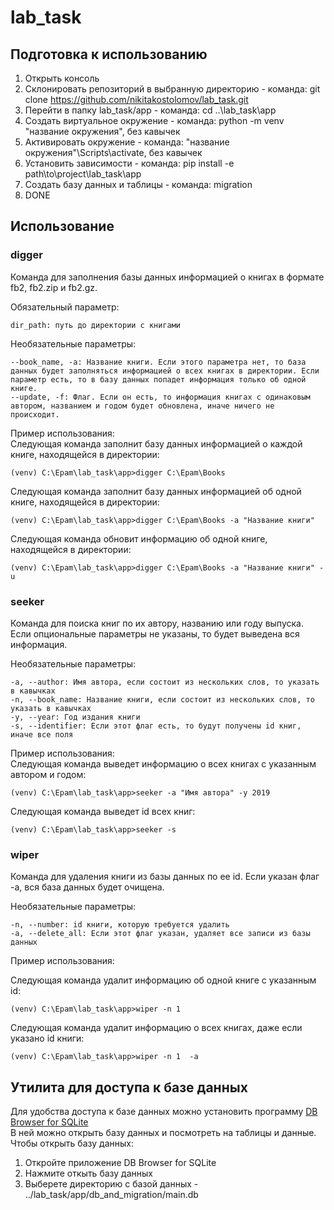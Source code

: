 # lab_task
## Подготовка к использованию
1. Открыть консоль
2. Склонировать репозиторий в выбранную директорию - команда: git clone https://github.com/nikitakostolomov/lab_task.git
4. Перейти в папку lab_task/app - команда: cd ..\lab_task\app
5. Создать виртуальное окружение - команда: python -m venv "название окружения", без кавычек
6. Активировать окружение - команда: "название окружения"\Scripts\activate, без кавычек
7. Установить зависимости - команда: pip install -e path\to\project\lab_task\app
8. Создать базу данных и таблицы - команда: migration
9. DONE
## Использование
### digger
Команда для заполнения базы данных информацией о книгах в формате fb2, fb2.zip и fb2.gz.  

Обязательный параметр:  

    dir_path: путь до директории с книгами  
Необязательные параметры:  

    --book_name, -a: Название книги. Если этого параметра нет, то база данных будет заполняться информацией о всех книгах в директории. Если параметр есть, то в базу данных попадет информация только об одной книге.
    --update, -f: Флаг. Если он есть, то информация книгах с одинаковым автором, названием и годом будет обновлена, иначе ничего не происходит.
Пример использования:  
Следующая команда заполнит базу данных информацией о каждой книге, находящейся в директории:  

    (venv) C:\Epam\lab_task\app>digger C:\Epam\Books  
Следующая команда заполнит базу данных информацией об одной книге, находящейся в директории:  

    (venv) C:\Epam\lab_task\app>digger C:\Epam\Books -a "Название книги"  
Следующая команда обновит информацию об одной книге, находящейся в директории:  

    (venv) C:\Epam\lab_task\app>digger C:\Epam\Books -a "Название книги" -u

### seeker
Команда для поиска книг по их автору, названию или году выпуска. Если опциональные параметры не указаны, то
будет выведена вся информация.  

Необязательные параметры:  

    -a, --author: Имя автора, если состоит из нескольких слов, то указать в кавычках
    -n, --book_name: Название книги, если состоит из нескольких слов, то указать в кавычках
    -y, --year: Год издания книги
    -s, --identifier: Если этот флаг есть, то будут получены id книг, иначе все поля  
Пример использования:  
Следующая команда выведет информацию о всех книгах с указанным автором и годом:  

    (venv) C:\Epam\lab_task\app>seeker -a "Имя автора" -y 2019  
    
Следующая команда выведет id всех книг: 

    (venv) C:\Epam\lab_task\app>seeker -s

### wiper  
Команда для удаления книги из базы данных по ее id. Если указан флаг -a, вся база данных будет очищена.  

Необязательные параметры:  

    -n, --number: id книги, которую требуется удалить
    -a, --delete_all: Если этот флаг указан, удаляет все записи из базы данных  
Пример использования:  

Следующая команда удалит информацию об одной книге с указанным id:  

    (venv) C:\Epam\lab_task\app>wiper -n 1  

Следующая команда удалит информацию о всех книгах, даже если указано id книги:  

    (venv) C:\Epam\lab_task\app>wiper -n 1  -a

## Утилита для доступа к базе данных  
Для удобства доступа к базе данных можно установить программу [DB Browser for SQLite](https://sqlitebrowser.org/dl/)  
В ней можно открыть базу данных и посмотреть на таблицы и данные.  
Чтобы открыть базу данных:
1. Откройте приложение DB Browser for SQLite
2. Нажмите откыть базу данных
3. Выберете директорию с базой данных - ../lab_task/app/db_and_migration/main.db
